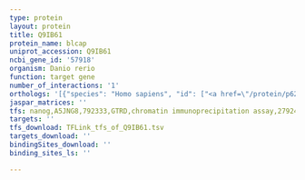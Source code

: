 ```yaml
---
type: protein
layout: protein
title: Q9IB61
protein_name: blcap
uniprot_accession: Q9IB61
ncbi_gene_id: '57918'
organism: Danio rerio
function: target gene
number_of_interactions: '1'
orthologs: '[{"species": "Homo sapiens", "id": ["<a href=\"/protein/p62952\">P62952</a>"]}, {"species": "Mus musculus", "id": ["<a href=\"/protein/p62951\">P62951</a>"]}, {"species": "Rattus norvegicus", "id": ["<a href=\"/protein/p62950\">P62950</a>"]}, {"species": "Drosophila melanogaster", "id": ["<a href=\"/protein/q9v3l0\">Q9V3L0</a>"]}, {"species": "Caenorhabditis elegans", "id": ["<a href=\"/protein/g5ee03\">G5EE03</a>"]}]'
jaspar_matrices: ''
tfs: nanog,A5JNG8,792333,GTRD,chromatin immunoprecipitation assay,27924024%5Buid%5D,No
targets: ''
tfs_download: TFLink_tfs_of_Q9IB61.tsv
targets_download: ''
bindingSites_download: ''
binding_sites_ls: ''

---
```

